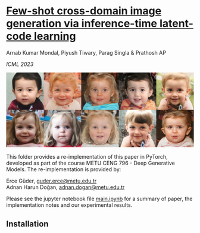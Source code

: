 # [Few-shot cross-domain image generation via inference-time latent-code learning](https://openreview.net/pdf?id=sCYXJr3QJM8)

Arnab Kumar Mondal, Piyush Tiwary, Parag Singla & Prathosh AP

*ICML 2023*

![babies](./assets/babies.png)

This folder provides a re-implementation of this paper in PyTorch, developed as part of the course METU CENG 796 - Deep Generative Models. The re-implementation is provided by:

Erce Güder, guder.erce@metu.edu.tr\
Adnan Harun Doğan, adnan.dogan@metu.edu.tr

Please see the jupyter notebook file [main.ipynb](main.ipynb) for a summary of paper, the implementation notes and our experimental results.

## Installation
